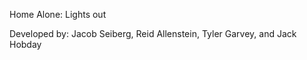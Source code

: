 Home Alone: Lights out 

Developed by: Jacob Seiberg, Reid Allenstein, Tyler Garvey, and Jack Hobday

